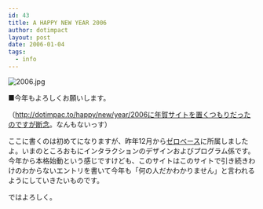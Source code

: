 ```yaml
---
id: 43
title: A HAPPY NEW YEAR 2006
author: dotimpact
layout: post
date: 2006-01-04
tags:
  - info
---
```

![2006.jpg][1]

■今年もよろしくお願いします。

（<http://dotimpac.to/happy/new/year/2006に年賀サイトを置くつもりだったのですが断念>。なんもないっす）

ここに書くのは初めてになりますが、昨年12月から[ゼロベース][2]に所属しましたよ。いまのところおもにインタラクションのデザインおよびプログラム係です。今年から本格始動という感じですけども、このサイトはこのサイトで引き続きわけのわからないエントリを書いて今年も「何の人だかわかりません」と言われるようにしていきたいものです。

ではよろしく。

 [1]: http://collisions.doppac.cc/wp-content/uploads/2008/02/2006.jpg
 [2]: http://zerobase.jp/

